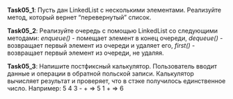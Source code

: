**Task05_1**: Пусть дан LinkedList с несколькими элементами. Реализуйте метод, который вернет “перевернутый” список.

**Task05_2**: Реализуйте очередь с помощью LinkedList со следующими методами:
*enqueue()* - помещает элемент в конец очереди,
*dequeue()* - возвращает первый элемент из очереди и удаляет его,
*first()* - возвращает первый элемент из очереди, не удаляя.

**Task05_3**: Напишите постфиксный калькулятор. Пользователь вводит данные и операции в обратной польской записи.
Калькулятор вычисляет результат и проверяет, что в стэке получилось единственное число.
Например:
5 4 3 - + => 5 1 + => 6

